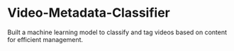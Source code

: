 # Video-Metadata-Classifier
Built a machine learning model to classify and tag videos based on content for efficient management.
